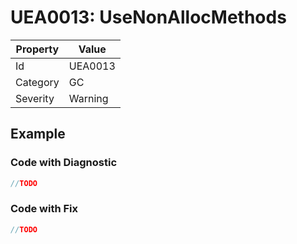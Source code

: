 # UEA0013: UseNonAllocMethods

| Property | Value         |
| -------- | ------------- |
| Id       | UEA0013       |
| Category | GC            |
| Severity | Warning       |

## Example

### Code with Diagnostic

```csharp
//TODO
```

### Code with Fix


```csharp
//TODO
```
